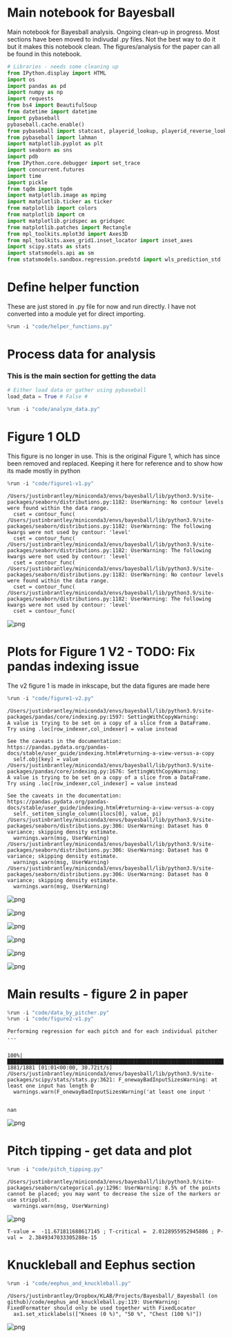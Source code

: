 # Main notebook for Bayesball

Main notebook for Bayesball analysis. Ongoing clean-up in progress. Most sections have been moved to indivudal .py files. Not the best way to do it but it makes this notebook clean. The figures/analysis for the paper can all be found in this notebook.


```python
# Libraries - needs some cleaning up
from IPython.display import HTML
import os
import pandas as pd
import numpy as np
import requests
from bs4 import BeautifulSoup
from datetime import datetime
import pybaseball
pybaseball.cache.enable()
from pybaseball import statcast, playerid_lookup, playerid_reverse_lookup, statcast_pitcher
from pybaseball import lahman
import matplotlib.pyplot as plt
import seaborn as sns
import pdb
from IPython.core.debugger import set_trace
import concurrent.futures
import time
import pickle 
from tqdm import tqdm
import matplotlib.image as mpimg
import matplotlib.ticker as ticker
from matplotlib import colors
from matplotlib import cm
import matplotlib.gridspec as gridspec
from matplotlib.patches import Rectangle
from mpl_toolkits.mplot3d import Axes3D
from mpl_toolkits.axes_grid1.inset_locator import inset_axes
import scipy.stats as stats
import statsmodels.api as sm
from statsmodels.sandbox.regression.predstd import wls_prediction_std
```

# Define helper function
These are just stored in .py file for now and run directly. I have not converted into a module yet for direct importing. 


```python
%run -i "code/helper_functions.py"
```

# Process data for analysis
### This is the main section for getting the data


```python
# Either load data or gather using pybaseball
load_data = True # False #

%run -i "code/analyze_data.py"
```

# Figure 1 OLD
This figure is no longer in use. This is the original Figure 1, which has since been removed and replaced. Keeping it here for reference and to show how its made mostly in python


```python
%run -i "code/figure1-v1.py"
```

    /Users/justinbrantley/miniconda3/envs/bayesball/lib/python3.9/site-packages/seaborn/distributions.py:1182: UserWarning: No contour levels were found within the data range.
      cset = contour_func(
    /Users/justinbrantley/miniconda3/envs/bayesball/lib/python3.9/site-packages/seaborn/distributions.py:1182: UserWarning: The following kwargs were not used by contour: 'level'
      cset = contour_func(
    /Users/justinbrantley/miniconda3/envs/bayesball/lib/python3.9/site-packages/seaborn/distributions.py:1182: UserWarning: The following kwargs were not used by contour: 'level'
      cset = contour_func(
    /Users/justinbrantley/miniconda3/envs/bayesball/lib/python3.9/site-packages/seaborn/distributions.py:1182: UserWarning: No contour levels were found within the data range.
      cset = contour_func(
    /Users/justinbrantley/miniconda3/envs/bayesball/lib/python3.9/site-packages/seaborn/distributions.py:1182: UserWarning: The following kwargs were not used by contour: 'level'
      cset = contour_func(



    
![png](main_files/main_7_1.png)
    


# Plots for Figure 1 V2 - TODO: Fix pandas indexing issue
The v2 figure 1 is made in inkscape, but the data figures are made here


```python
%run -i "code/figure1-v2.py"
```

    /Users/justinbrantley/miniconda3/envs/bayesball/lib/python3.9/site-packages/pandas/core/indexing.py:1597: SettingWithCopyWarning: 
    A value is trying to be set on a copy of a slice from a DataFrame.
    Try using .loc[row_indexer,col_indexer] = value instead
    
    See the caveats in the documentation: https://pandas.pydata.org/pandas-docs/stable/user_guide/indexing.html#returning-a-view-versus-a-copy
      self.obj[key] = value
    /Users/justinbrantley/miniconda3/envs/bayesball/lib/python3.9/site-packages/pandas/core/indexing.py:1676: SettingWithCopyWarning: 
    A value is trying to be set on a copy of a slice from a DataFrame.
    Try using .loc[row_indexer,col_indexer] = value instead
    
    See the caveats in the documentation: https://pandas.pydata.org/pandas-docs/stable/user_guide/indexing.html#returning-a-view-versus-a-copy
      self._setitem_single_column(ilocs[0], value, pi)
    /Users/justinbrantley/miniconda3/envs/bayesball/lib/python3.9/site-packages/seaborn/distributions.py:306: UserWarning: Dataset has 0 variance; skipping density estimate.
      warnings.warn(msg, UserWarning)
    /Users/justinbrantley/miniconda3/envs/bayesball/lib/python3.9/site-packages/seaborn/distributions.py:306: UserWarning: Dataset has 0 variance; skipping density estimate.
      warnings.warn(msg, UserWarning)
    /Users/justinbrantley/miniconda3/envs/bayesball/lib/python3.9/site-packages/seaborn/distributions.py:306: UserWarning: Dataset has 0 variance; skipping density estimate.
      warnings.warn(msg, UserWarning)



    
![png](main_files/main_9_1.png)
    



    
![png](main_files/main_9_2.png)
    



    
![png](main_files/main_9_3.png)
    



    
![png](main_files/main_9_4.png)
    



    
![png](main_files/main_9_5.png)
    



    
![png](main_files/main_9_6.png)
    


# Main results - figure 2 in paper


```python
%run -i "code/data_by_pitcher.py"
%run -i "code/figure2-v1.py"
```

    Performing regression for each pitch and for each individual pitcher ... 


    100%|██████████████████████████████████████████████████████████████████████| 1881/1881 [01:01<00:00, 30.72it/s]
    /Users/justinbrantley/miniconda3/envs/bayesball/lib/python3.9/site-packages/scipy/stats/stats.py:3621: F_onewayBadInputSizesWarning: at least one input has length 0
      warnings.warn(F_onewayBadInputSizesWarning('at least one input '


    nan



    
![png](main_files/main_11_3.png)
    


# Pitch tipping - get data and plot


```python
%run -i "code/pitch_tipping.py"
```

    /Users/justinbrantley/miniconda3/envs/bayesball/lib/python3.9/site-packages/seaborn/categorical.py:1296: UserWarning: 8.5% of the points cannot be placed; you may want to decrease the size of the markers or use stripplot.
      warnings.warn(msg, UserWarning)



    
![png](main_files/main_13_1.png)
    


    T-value =  -11.671811688617145 ; T-critical =  2.0128955952945886 ; P-val =  2.3849347033305288e-15


# Knuckleball and Eephus section


```python
%run -i "code/eephus_and_knuckleball.py"
```

    /Users/justinbrantley/Dropbox/KLAB/Projects/Bayesball/_Bayesball (on github)/code/eephus_and_knuckleball.py:119: UserWarning: FixedFormatter should only be used together with FixedLocator
      ax1.set_xticklabels(["Knees (0 %)", "50 %", "Chest (100 %)"])



    
![png](main_files/main_15_1.png)
    

